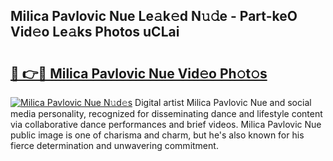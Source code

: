 ## Milica Pavlovic Nue Le𝚊k𝚎d N𝚞𝚍e - Part-keO Vid𝚎o Le𝚊ks Photos uCLai

# <h2><a href="http://fb0jr7p.evod.top/?m=Milica+Pavlovic+Nue">🔗 👉🔴 Milica Pavlovic Nue Vid𝚎o Ph𝚘t𝚘s</a></h2>

[![Milica Pavlovic Nue N𝚞d𝚎s](https://i.imgur.com/8V9OHl7.gif)](http://fb0jr7p.evod.top/?m=Milica+Pavlovic+Nue)
Digital artist Milica Pavlovic Nue and social media personality, recognized for disseminating dance and lifestyle content via collaborative dance performances and brief videos. Milica Pavlovic Nue public image is one of charisma and charm, but he's also known for his fierce determination and unwavering commitment. 
